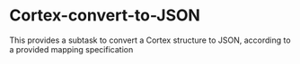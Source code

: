 # Cortex-convert-to-JSON
This provides a subtask to convert a Cortex structure to JSON, according to a provided mapping specification
